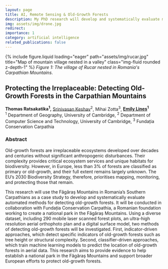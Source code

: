 ```yaml
---
layout: page
title: AI, Remote Sensing & Old-Growth Forests
description: My PhD research will develop and systematically evaluate machine learning and remote sensing techniques to detect biodiverse old-growth forests.
img: assets/img/drone.jpg
redirect:
importance: 1
category: artificial intelligence
related_publications: false
---
```


{% include figure.liquid loading="eager" path="assets/img/rucar.jpg" title="Map of mountain village nested in a valley" class="img-fluid rounded z-depth-1" %}
_Figure 1: The village of Rucar nested in Romania's Carpathian Mountains_.

## Protecting the Irreplaceable: Detecting Old-Growth Forests in the Carpathian Mountains

**Thomas Ratsakatika<sup>1</sup>,** [Srinivasan Keshav](https://svr-sk818-web.cl.cam.ac.uk/keshav/wiki/index.php/Main_Page)<sup>2</sup>, Mihai Zotta<sup>3</sup>, **[Emily Lines](https://www.linesresearchgroup.com/)<sup>1</sup>**  
<sup>1</sup> Department of Geography, University of Cambridge, <sup>2</sup> Department of Computer Science and Technology, University of Cambridge, <sup>3</sup> Fundația Conservation Carpathia

### Abstract

Old-growth forests are irreplaceable ecosystems developed over decades and centuries without significant anthropogenic disturbances. Their complexity provides critical ecosystem services and unique habitats for biodiversity. However, in Europe, less than 3% of forests are classified as primary or old-growth, and their full extent remains largely unknown. The EU’s 2030 Biodiversity Strategy, therefore, prioritises mapping, monitoring, and protecting those that remain.

This research will use the Făgăraș Mountains in Romania’s Southern Carpathians as a case study to develop and systematically evaluate automated methods for detecting old-growth forests. It will be conducted in collaboration with Fundația Conservation Carpathia, a Romanian foundation working to create a national park in the Făgăraș Mountains. Using a diverse dataset, including 290 mobile laser scanned forest plots, an ultra-high resolution aerial orthophoto plan and a digital surface model, two methods of detecting old-growth forests will be investigated. First, indicator-driven approaches, which detect specific indicators of old-growth forests such as tree height or structural complexity. Second, classifier-driven approaches, which train machine learning models to predict the location of old-growth forests in aerial data. This research aims to provide evidence to help establish a national park in the Făgăraș Mountains and support broader European efforts to protect old-growth forests.
